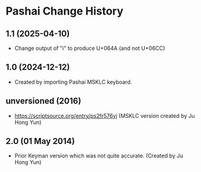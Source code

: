 Pashai Change History
====================

1.1 (2025-04-10)
----------------
* Change output of "i" to produce U+064A (and not U+06CC)

1.0 (2024-12-12)
----------------
* Created by importing Pashai MSKLC keyboard.

unversioned (2016)
----------------
* https://scriptsource.org/entry/ps2fr576yj (MSKLC version created by Ju Hong Yun)

2.0 (01 May 2014)
----------------
* Prior Keyman version which was not quite accurate. (Created by Ju Hong Yun)